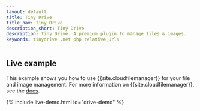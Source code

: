 ```yaml
---
layout: default
title: Tiny Drive
title_nav: Tiny Drive
description_short: Tiny Drive
description: Tiny Drive. A premium plugin to manage files & images.
keywords: tinydrive .net php relative_urls
---
```


## Live example

This example shows you how to use {{site.cloudfilemanager}} for your file and image management. For more information on {{site.cloudfilemanager}}, see the [docs]({{site.baseurl}}/tinydrive/).

{% include live-demo.html id="drive-demo" %}
